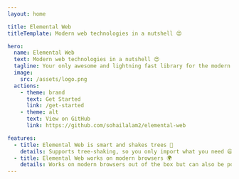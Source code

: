 ```yaml
---
layout: home

title: Elemental Web
titleTemplate: Modern web technologies in a nutshell 😍

hero:
  name: Elemental Web
  text: Modern web technologies in a nutshell 😍
  tagline: Your only awesome and lightning fast library for the modern web
  image:
    src: /assets/logo.png
  actions:
    - theme: brand
      text: Get Started
      link: /get-started
    - theme: alt
      text: View on GitHub
      link: https://github.com/sohailalam2/elemental-web

features:
  - title: Elemental Web is smart and shakes trees 🍃
    details: Supports tree-shaking, so you only import what you need 😃
  - title: Elemental Web works on modern browsers 🌍
    details: Works on modern browsers out of the box but can also be polyfilled to support older ones
---
```

